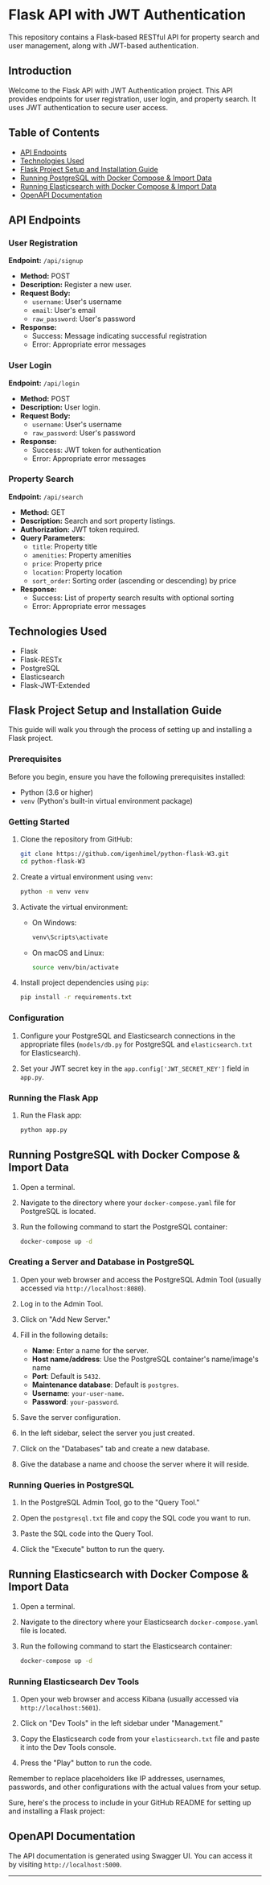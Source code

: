 
# Flask API with JWT Authentication

This repository contains a Flask-based RESTful API for property search and user management, along with JWT-based authentication.

## Introduction

Welcome to the Flask API with JWT Authentication project. This API provides endpoints for user registration, user login, and property search. It uses JWT authentication to secure user access.

## Table of Contents

- [API Endpoints](#api-endpoints)
- [Technologies Used](#Technologies-Used)
- [Flask Project Setup and Installation Guide](#Flask-Project-Setup-and-Installation-Guide)
- [Running PostgreSQL with Docker Compose & Import Data](#Running-PostgreSQL-with-Docker-Compose-&-Import-Data)
- [Running Elasticsearch with Docker Compose & Import Data](#Running-Elasticsearch-with-Docker-Compose-&-Import-Data)
- [OpenAPI Documentation](#openapi-documentation)

## API Endpoints

### User Registration

**Endpoint:** `/api/signup`

- **Method:** POST
- **Description:** Register a new user.
- **Request Body:**
  - `username`: User's username
  - `email`: User's email
  - `raw_password`: User's password
- **Response:**
  - Success: Message indicating successful registration
  - Error: Appropriate error messages

### User Login

**Endpoint:** `/api/login`

- **Method:** POST
- **Description:** User login.
- **Request Body:**
  - `username`: User's username
  - `raw_password`: User's password
- **Response:**
  - Success: JWT token for authentication
  - Error: Appropriate error messages

### Property Search

**Endpoint:** `/api/search`

- **Method:** GET
- **Description:** Search and sort property listings.
- **Authorization:** JWT token required.
- **Query Parameters:**
  - `title`: Property title
  - `amenities`: Property amenities
  - `price`: Property price
  - `location`: Property location
  - `sort_order`: Sorting order (ascending or descending) by price
- **Response:**
  - Success: List of property search results with optional sorting
  - Error: Appropriate error messages


## Technologies Used

- Flask
- Flask-RESTx
- PostgreSQL
- Elasticsearch
- Flask-JWT-Extended



## Flask Project Setup and Installation Guide

This guide will walk you through the process of setting up and installing a Flask project.

### Prerequisites

Before you begin, ensure you have the following prerequisites installed:

- Python (3.6 or higher)
- `venv` (Python's built-in virtual environment package)

### Getting Started

1. Clone the repository from GitHub:
   ```bash
   git clone https://github.com/igenhimel/python-flask-W3.git
   cd python-flask-W3
   ```

2. Create a virtual environment using `venv`:
   ```bash
   python -m venv venv
   ```

3. Activate the virtual environment:
   - On Windows:
     ```bash
     venv\Scripts\activate
     ```
   - On macOS and Linux:
     ```bash
     source venv/bin/activate
     ```

4. Install project dependencies using `pip`:
   ```bash
   pip install -r requirements.txt
   ```

### Configuration

1. Configure your PostgreSQL and Elasticsearch connections in the appropriate files (`models/db.py` for PostgreSQL and `elasticsearch.txt` for Elasticsearch).

2. Set your JWT secret key in the `app.config['JWT_SECRET_KEY']` field in `app.py`.

### Running the Flask App

1. Run the Flask app:
   ```bash
   python app.py
   ```


## Running PostgreSQL with Docker Compose & Import Data

1. Open a terminal.

2. Navigate to the directory where your `docker-compose.yaml` file for PostgreSQL is located.

3. Run the following command to start the PostgreSQL container:
   ```bash
   docker-compose up -d
   ```

### Creating a Server and Database in PostgreSQL

1. Open your web browser and access the PostgreSQL Admin Tool (usually accessed via `http://localhost:8080`).

2. Log in to the Admin Tool.

3. Click on "Add New Server."

4. Fill in the following details:
   - **Name**: Enter a name for the server.
   - **Host name/address**: Use the PostgreSQL container's name/image's name
   - **Port**: Default is `5432`.
   - **Maintenance database**: Default is `postgres`.
   - **Username**:  `your-user-name`.
   - **Password**: `your-password`.

5. Save the server configuration.

6. In the left sidebar, select the server you just created.

7. Click on the "Databases" tab and create a new database.

8. Give the database a name and choose the server where it will reside.

### Running Queries in PostgreSQL

1. In the PostgreSQL Admin Tool, go to the "Query Tool."

2. Open the `postgresql.txt` file and copy the SQL code you want to run.

3. Paste the SQL code into the Query Tool.

4. Click the "Execute" button to run the query.

## Running Elasticsearch with Docker Compose & Import Data

1. Open a terminal.

2. Navigate to the directory where your Elasticsearch `docker-compose.yaml` file is located.

3. Run the following command to start the Elasticsearch container:
   ```bash
   docker-compose up -d
   ```

### Running Elasticsearch Dev Tools

1. Open your web browser and access Kibana (usually accessed via `http://localhost:5601`).

2. Click on "Dev Tools" in the left sidebar under "Management."

3. Copy the Elasticsearch code from your `elasticsearch.txt` file and paste it into the Dev Tools console.

4. Press the "Play" button to run the code.

Remember to replace placeholders like IP addresses, usernames, passwords, and other configurations with the actual values from your setup.


Sure, here's the process to include in your GitHub README for setting up and installing a Flask project:


## OpenAPI Documentation

The API documentation is generated using Swagger UI. You can access it by visiting `http://localhost:5000`.

---
